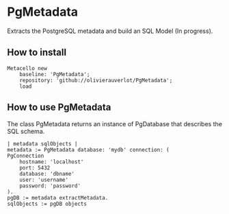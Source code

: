 # PgMetadata
Extracts the PostgreSQL metadata and build an SQL Model (In progress).

## How to install

```
Metacello new
    baseline: 'PgMetadata';
    repository: 'github://olivierauverlot/PgMetadata';
    load
```

## How to use PgMetadata

The class PgMetadata returns an instance of PgDatabase that describes the SQL schema. 

    | metadata sqlObjects |
    metadata := PgMetadata database: 'mydb' connection: (
	PgConnection
		hostname: 'localhost'
		port: 5432
		database: 'dbname'
		user: 'username'
		password: 'password'
    ).
    pgDB := metadata extractMetadata.
    sqlObjects := pgDB objects
